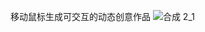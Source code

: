 移动鼠标生成可交互的动态创意作品
![合成 2_1](https://user-images.githubusercontent.com/90957569/139843876-f35c9a16-f1c1-46aa-b9b3-bd0d1830ed90.gif)
